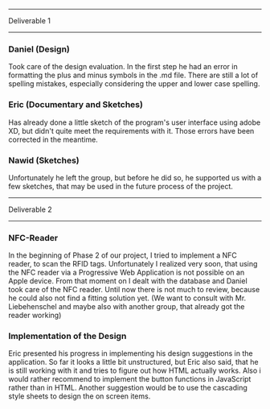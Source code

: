 --------------------------------------------------------------------------------
Deliverable 1

--------------------------------------------------------------------------------

### Daniel (Design)

Took care of the design evaluation. In the first step he had an error in
formatting the plus and minus symbols in the .md file.
There are still a lot of spelling mistakes, especially considering the upper
and lower case spelling.

### Eric (Documentary and Sketches)

Has already done a little sketch of the program's user interface using adobe XD,
but didn't quite meet the requirements with it. Those errors have been corrected
in the meantime.

### Nawid (Sketches)

Unfortunately he left the group, but before he did so, he supported us with a
few sketches, that may be used in the future process of the project.

--------------------------------------------------------------------------------
Deliverable 2

--------------------------------------------------------------------------------

### NFC-Reader

In the beginning of Phase 2 of our project, I tried to implement a NFC reader,
to scan the RFID tags. Unfortunately I realized very soon, that using the NFC
reader via a Progressive Web Application is not possible on an Apple device.
From that moment on I dealt with the database and Daniel took care of the NFC
reader.
Until now there is not much to review, because he could also not find a
fitting solution yet. (We want to consult with Mr. Liebehenschel and maybe also
with another group, that already got the reader working)

### Implementation of the Design

Eric presented his progress in implementing his design suggestions in the
application.
So far it looks a little bit unstructured, but Eric also said, that he is still
working with it and tries to figure out how HTML actually works.
Also i would rather recommend to implement the button functions in JavaScript
rather than in HTML.
Another suggestion would be to use the cascading style sheets to design the
on screen items.
